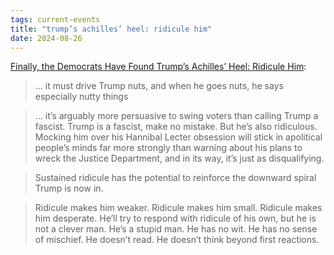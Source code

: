 ```yaml
---
tags: current-events
title: "trump’s achilles’ heel: ridicule him"
date: 2024-08-26
---
```


[Finally, the Democrats Have Found Trump’s Achilles’ Heel: Ridicule Him](https://thenewrepublic.substack.com/p/finally-the-democrats-have-found):

> ... it must drive Trump nuts, and when he goes nuts, he says especially nutty things

> ... it’s arguably more persuasive to swing voters than calling Trump a fascist. Trump is a fascist, make no mistake. But he’s also ridiculous. Mocking him over his Hannibal Lecter obsession will stick in apolitical people’s minds far more strongly than warning about his plans to wreck the Justice Department, and in its way, it’s just as disqualifying.

> Sustained ridicule has the potential to reinforce the downward spiral Trump is now in.

> Ridicule makes him weaker. Ridicule makes him small. Ridicule makes him desperate. He’ll try to respond with ridicule of his own, but he is not a clever man. He’s a stupid man. He has no wit. He has no sense of mischief. He doesn’t read. He doesn’t think beyond first reactions.